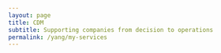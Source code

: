 ```yaml
---
layout: page
title: CDM
subtitle: Supporting companies from decision to operations
permalink: /yang/my-services
---
```


